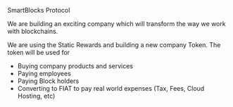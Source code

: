 SmartBlocks Protocol

We are building an exciting company which will transform the way we work with blockchains.

We are using the Static Rewards and building a new company Token. The token will be used for
* Buying company products and services
* Paying employees
* Paying Block holders
* Converting to FIAT to pay real world expenses (Tax, Fees, Cloud Hosting, etc)
